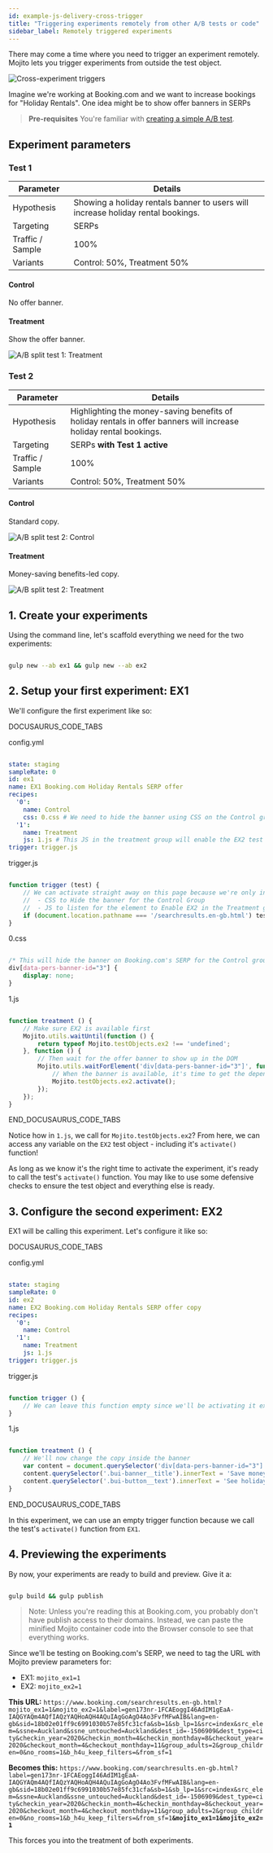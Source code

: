```yaml
---
id: example-js-delivery-cross-trigger
title: "Triggering experiments remotely from other A/B tests or code"
sidebar_label: Remotely triggered experiments
---
```

There may come a time where you need to trigger an experiment remotely. Mojito lets you trigger experiments from outside the test object.

![Cross-experiment triggers](/img/examples/js-delivery-cross-trigger.png)

<!-- https://mermaid-js.github.io/mermaid-live-editor/#/edit/eyJjb2RlIjoiZ3JhcGggTFJcbiAgQShUcmFmZmljKSAtLT58MTAwJXwgQntUZXN0IDF9XG4gIEIgLS0-fDUwJXwgRFtDb250cm9sXVxuICBCIC0tPnw1MCV8IEVbVHJlYXRtZW50XVxuXHRFIC0tPnwxMDAlfCBGe1Rlc3QgMn1cbiAgRiAtLT58NTAlfCBHW0NvbnRyb2xdXG4gIEYgLS0-fDUwJXwgSFtUcmVhdG1lbnRdIiwibWVybWFpZCI6eyJ0aGVtZSI6ImRlZmF1bHQifSwidXBkYXRlRWRpdG9yIjpmYWxzZX0  -->

Imagine we're working at Booking.com and we want to increase bookings for "Holiday Rentals". One idea might be to show offer banners in SERPs

> **Pre-requisites** 
> You're familiar with [creating a simple A/B test](example-js-delivery-simple-ab).

## Experiment parameters

### Test 1

| Parameter        | Details                                                                          |
| ---------------- | -------------------------------------------------------------------------------- |
| Hypothesis       | Showing a holiday rentals banner to users will increase holiday rental bookings. |
| Targeting        | SERPs                                                                            |
| Traffic / Sample | 100%                                                                             |
| Variants         | Control: 50%, Treatment 50%                                                      |

#### Control

No offer banner.

#### Treatment

Show the offer banner.

![A/B split test 1: Treatment](/img/examples/js-delivery-cross-trigger-control.png)

### Test 2

| Parameter        | Details                                                                                                           |
| ---------------- | ----------------------------------------------------------------------------------------------------------------- |
| Hypothesis       | Highlighting the money-saving benefits of holiday rentals in offer banners will increase holiday rental bookings. |
| Targeting        | SERPs **with Test 1 active**                                                                                      |
| Traffic / Sample | 100%                                                                                                              |
| Variants         | Control: 50%, Treatment 50%                                                                                       |

#### Control

Standard copy.

![A/B split test 2: Control](/img/examples/js-delivery-cross-trigger-control.png)

#### Treatment

Money-saving benefits-led copy.

![A/B split test 2: Treatment](/img/examples/js-delivery-cross-trigger-treatment.png)

## 1. Create your experiments

Using the command line, let's scaffold everything we need for the two experiments:

```sh

gulp new --ab ex1 && gulp new --ab ex2

```

## 2. Setup your first experiment: EX1

We'll configure the first experiment like so:

DOCUSAURUS_CODE_TABS

config.yml

```yml

state: staging
sampleRate: 0
id: ex1
name: EX1 Booking.com Holiday Rentals SERP offer
recipes:
  '0':
    name: Control
    css: 0.css # We need to hide the banner using CSS on the Control group
  '1':
    name: Treatment
    js: 1.js # This JS in the treatment group will enable the EX2 test
trigger: trigger.js

```

trigger.js

```js

function trigger (test) {
    // We can activate straight away on this page because we're only injecting
    //  - CSS to Hide the banner for the Control Group
    //  - JS to listen for the element to Enable EX2 in the Treatment group
    if (document.location.pathname === '/searchresults.en-gb.html') test.activate();
}

```

0.css

```css

/* This will hide the banner on Booking.com's SERP for the Control group */
div[data-pers-banner-id="3"] {
    display: none;
}

```

1.js

```js

function treatment () {
    // Make sure EX2 is available first
    Mojito.utils.waitUntil(function () {
        return typeof Mojito.testObjects.ex2 !== 'undefined';
    }, function () {
        // Then wait for the offer banner to show up in the DOM
        Mojito.utils.waitForElement('div[data-pers-banner-id="3"]', function () {
            // When the banner is available, it's time to get the dependent EX2 test and activate it
            Mojito.testObjects.ex2.activate();
        });
    });
}

```

END_DOCUSAURUS_CODE_TABS

Notice how in `1.js`, we call for `Mojito.testObjects.ex2`? From here, we can access any variable on the `EX2` test object - including it's `activate()` function!

As long as we know it's the right time to activate the experiment, it's ready to call the test's `activate()` function. You may like to use some defensive checks to ensure the test object and everything else is ready.

## 3. Configure the second experiment: EX2

EX1 will be calling this experiment. Let's configure it like so:

DOCUSAURUS_CODE_TABS

config.yml

```yml

state: staging
sampleRate: 0
id: ex2
name: EX2 Booking.com Holiday Rentals SERP offer copy
recipes:
  '0':
    name: Control
  '1':
    name: Treatment
    js: 1.js
trigger: trigger.js

```

trigger.js

```js

function trigger () {
    // We can leave this function empty since we'll be activating it externally
}

```

1.js

```js

function treatment () {
    // We'll now change the copy inside the banner
    var content = document.querySelector('div[data-pers-banner-id="3"]');
    content.querySelector('.bui-banner__title').innerText = 'Save money by booking holiday rentals';
    content.querySelector('.bui-button__text').innerText = 'See holiday rental deals';
}

```

END_DOCUSAURUS_CODE_TABS

In this experiment, we can use an empty trigger function because we call the test's `activate()` function from `EX1`.

## 4. Previewing the experiments

By now, your experiments are ready to build and preview. Give it a:

```sh

gulp build && gulp publish

```

> Note: 
> Unless you're reading this at Booking.com, you probably don't have publish access to their domains. Instead, we can paste the minified Mojito container code into the Browser console to see that everything works.

Since we'll be testing on Booking.com's SERP, we need to tag the URL with Mojito preview parameters for:

-   EX1: `mojito_ex1=1`
-   EX2: `mojito_ex2=1`

**This URL:** `https://www.booking.com/searchresults.en-gb.html?mojito_ex1=1&mojito_ex2=1&label=gen173nr-1FCAEoggI46AdIM1gEaA-IAQGYAQm4AQfIAQzYAQHoAQH4AQuIAgGoAgO4Ao3FvfMFwAIB&lang=en-gb&sid=18b02e01ff9c6991030b57e85fc31cfa&sb=1&sb_lp=1&src=index&src_elem=&ssne=Auckland&ssne_untouched=Auckland&dest_id=-1506909&dest_type=city&checkin_year=2020&checkin_month=4&checkin_monthday=8&checkout_year=2020&checkout_month=4&checkout_monthday=11&group_adults=2&group_children=0&no_rooms=1&b_h4u_keep_filters=&from_sf=1`

**Becomes this:** `https://www.booking.com/searchresults.en-gb.html?label=gen173nr-1FCAEoggI46AdIM1gEaA-IAQGYAQm4AQfIAQzYAQHoAQH4AQuIAgGoAgO4Ao3FvfMFwAIB&lang=en-gb&sid=18b02e01ff9c6991030b57e85fc31cfa&sb=1&sb_lp=1&src=index&src_elem=&ssne=Auckland&ssne_untouched=Auckland&dest_id=-1506909&dest_type=city&checkin_year=2020&checkin_month=4&checkin_monthday=8&checkout_year=2020&checkout_month=4&checkout_monthday=11&group_adults=2&group_children=0&no_rooms=1&b_h4u_keep_filters=&from_sf=1`**`&mojito_ex1=1&mojito_ex2=1`**

This forces you into the treatment of both experiments.
